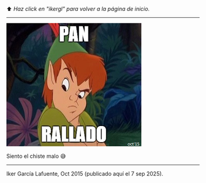 ⬆️ _Haz click en "ikergl" para volver a la página de inicio._

___

![pan_rallado.jpg](pan_rallado.jpg)

Siento el chiste malo 😅

___
Iker García Lafuente, Oct 2015 (publicado aquí el 7 sep 2025).

